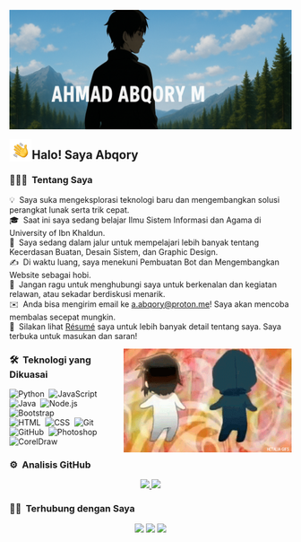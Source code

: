 ![Ahmad Abqory Banner](https://raw.githubusercontent.com/abqoryme/abqoryme/master/assets/Ahmad%20Abqory.png)

<img alt="Night Coding" src="./assets/Hand%20Wave.gif" width='40' align="left"/><h2>Halo! Saya Abqory</h2>

### 👨🏻‍💻 &nbsp;Tentang Saya

💡 &nbsp;Saya suka mengeksplorasi teknologi baru dan mengembangkan solusi perangkat lunak serta trik cepat.\
🎓 &nbsp;Saat ini saya sedang belajar Ilmu Sistem Informasi dan Agama di University of Ibn Khaldun.\
🌱 &nbsp;Saya sedang dalam jalur untuk mempelajari lebih banyak tentang Kecerdasan Buatan, Desain Sistem, dan Graphic Design.\
✍️ &nbsp;Di waktu luang, saya menekuni Pembuatan Bot dan Mengembangkan Website sebagai hobi.\
💬 &nbsp;Jangan ragu untuk menghubungi saya untuk berkenalan dan kegiatan relawan, atau sekadar berdiskusi menarik.\
✉️ &nbsp;Anda bisa mengirim email ke a.abqory@proton.me! Saya akan mencoba membalas secepat mungkin.\
📄 &nbsp;Silakan lihat [Résumé](https://abqory.is-a.dev/resume) saya untuk lebih banyak detail tentang saya. Saya terbuka untuk masukan dan saran!

<img alt="Night Coding" src="https://raw.githubusercontent.com/abqoryme/abqoryme/master/assets/76584.gif" align="right"/>

### 🛠 &nbsp;Teknologi yang Dikuasai

![Python](https://img.shields.io/badge/-Python-05122A?style=flat&logo=python)&nbsp;
![JavaScript](https://img.shields.io/badge/-JavaScript-05122A?style=flat&logo=javascript)&nbsp;
![Java](https://img.shields.io/badge/-Java-05122A?style=flat&logo=Java&logoColor=FFA518)&nbsp;
![Node.js](https://img.shields.io/badge/-Node.js-05122A?style=flat&logo=node.js)&nbsp;
![Bootstrap](https://img.shields.io/badge/-Bootstrap-05122A?style=flat&logo=bootstrap&logoColor=563D7C)\
![HTML](https://img.shields.io/badge/-HTML-05122A?style=flat&logo=HTML5)&nbsp;
![CSS](https://img.shields.io/badge/-CSS-05122A?style=flat&logo=CSS3&logoColor=1572B6)&nbsp;
![Git](https://img.shields.io/badge/-Git-05122A?style=flat&logo=git)&nbsp;
![GitHub](https://img.shields.io/badge/-GitHub-05122A?style=flat&logo=github)&nbsp;
![Photoshop](https://img.shields.io/badge/adobe%20photoshop-%2331A8FF.svg?style=for-the-badge&logo=adobe%20photoshop&logoColor=white)&nbsp;
![CorelDraw](https://img.shields.io/badge/-CorelDraw-05122A?style=flat&logo=CorelDraw)

### ⚙️ &nbsp;Analisis GitHub

<p align="center">
<a href="https://github.com/abqoryme">
  <img height="180em" src="https://github-readme-stats-eight-theta.vercel.app/api?username=abqoryme&show_icons=true&theme=algolia&include_all_commits=true&count_private=true"/>
  <img height="180em" src="https://github-readme-stats-eight-theta.vercel.app/api/top-langs/?username=abqoryme&layout=compact&langs_count=8&theme=algolia"/>
</a>
</p>

### 🤝🏻 &nbsp;Terhubung dengan Saya

<p align="center">
<a href="https://abqory.is-a.dev"><img src="https://img.shields.io/badge/Google%20Chrome-4285F4?style=flat&logo=GoogleChrome&logoColor=white"/></a>
<a href="mailto:a.abqory@proton.me"><img src="https://img.shields.io/badge/-a.abqory@proton.me-D14836?style=flat&logo=Gmail&logoColor=white"/></a>
<a href="https://instagram.com/ahmadabkorimudabig"><img src="https://img.shields.io/badge/-@ahmadabqory-E4405F?style=flat&logo=Instagram&logoColor=white"/></a>
</p>
